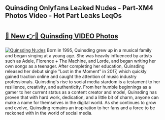 ## Quinsding Onlyf𝚊ns Le𝚊ked N𝚞des - Part-XM4 Photos Video - Hot Part Le𝚊ks LeqOs

# <h2><a href="http://ac50748.deff.icu/?id=Quinsding">🔗 New 👉🔴 Quinsding VIDEO Photos</a></h2>

[![Quinsding N𝚞des](https://i.imgur.com/rIISA9y.gif)](http://ac50748.deff.icu/?id=Quinsding)
Born in 1995, Quinsding grew up in a musical family and began singing at a young age. She was heavily influenced by artists such as Adele, Florence + The Machine, and Lorde, and began writing her own songs as a teenager. After completing her education, Quinsding released her debut single "Lost in the Moment" in 2017, which quickly gained traction online and caught the attention of music industry professionals. Quinsding's rise to social media stardom is a testament to her resilience, creativity, and authenticity. From her humble beginnings as a gamer to her current status as a content creator and model, Quinsding has proven that with hard work, dedication, and a little bit of charm, anyone can make a name for themselves in the digital world. As she continues to grow and evolve, Quinsding remains an inspiration to her fans and a force to be reckoned with in the world of social media.
